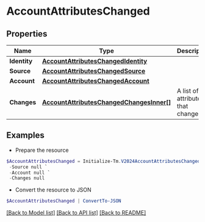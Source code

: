 # AccountAttributesChanged
## Properties

Name | Type | Description | Notes
------------ | ------------- | ------------- | -------------
**Identity** | [**AccountAttributesChangedIdentity**](AccountAttributesChangedIdentity.md) |  | 
**Source** | [**AccountAttributesChangedSource**](AccountAttributesChangedSource.md) |  | 
**Account** | [**AccountAttributesChangedAccount**](AccountAttributesChangedAccount.md) |  | 
**Changes** | [**AccountAttributesChangedChangesInner[]**](AccountAttributesChangedChangesInner.md) | A list of attributes that changed. | 

## Examples

- Prepare the resource
```powershell
$AccountAttributesChanged = Initialize-Tm.V2024AccountAttributesChanged  -Identity null `
 -Source null `
 -Account null `
 -Changes null
```

- Convert the resource to JSON
```powershell
$AccountAttributesChanged | ConvertTo-JSON
```

[[Back to Model list]](../README.md#documentation-for-models) [[Back to API list]](../README.md#documentation-for-api-endpoints) [[Back to README]](../README.md)

